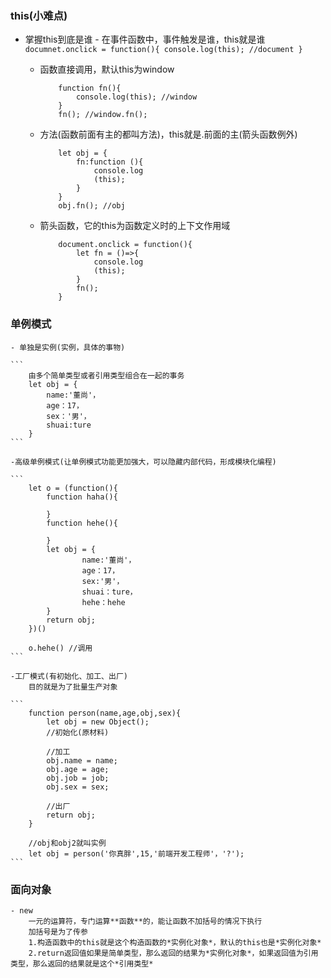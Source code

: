 ### this(小难点)

- 掌握this到底是谁
        - 在事件函数中，事件触发是谁，this就是谁
            ```
                documnet.onclick = function(){
                    console.log(this); //document
                }
            ```

    - 函数直接调用，默认this为window
        ```
            function fn(){
                console.log(this); //window
            }
            fn(); //window.fn();
        ```

    - 方法(函数前面有主的都叫方法)，this就是.前面的主(箭头函数例外)
        ```
            let obj = {
                fn:function (){
                    console.log
                    (this);
                }
            }
            obj.fn(); //obj
        ```

    - 箭头函数，它的this为函数定义时的上下文作用域
        ```
            document.onclick = function(){
                let fn = ()=>{
                    console.log
                    (this);
                }
                fn();
            }
        ```

### 单例模式
    - 单独是实例(实例，具体的事物)

    ```
        由多个简单类型或者引用类型组合在一起的事务
        let obj = {
            name:'董尚'，
            age：17，
            sex：'男'，
            shuai:ture
        }
    ```

    -高级单例模式(让单例模式功能更加强大，可以隐藏内部代码，形成模块化编程)

    ```
        let o = (function(){
            function haha(){

            }
            function hehe(){

            }
            let obj = {
                    name:'董尚'，
                    age：17，
                    sex:'男'，
                    shuai：ture，
                    hehe：hehe
            }
            return obj;
        })()

        o.hehe() //调用
    ```

    -工厂模式(有初始化、加工、出厂)
        目的就是为了批量生产对象

    ```
        function person(name,age,obj,sex){
            let obj = new Object();
            //初始化(原材料)

            //加工
            obj.name = name;
            obj.age = age;
            obj.job = job;
            obj.sex = sex;

            //出厂
            return obj;
        }

        //obj和obj2就叫实例
        let obj = person('你真胖',15,'前端开发工程师'，'?');
    ```

### 面向对象
    - new
        一元的运算符，专门运算**函数**的，能让函数不加括号的情况下执行
        加括号是为了传参
        1.构造函数中的this就是这个构造函数的*实例化对象*，默认的this也是*实例化对象*
        2.return返回值如果是简单类型，那么返回的结果为*实例化对象*，如果返回值为引用类型，那么返回的结果就是这个*引用类型*